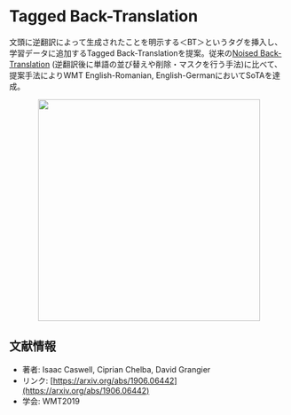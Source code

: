 # Tagged Back-Translation

文頭に逆翻訳によって生成されたことを明示する＜BT＞というタグを挿入し、学習データに追加するTagged Back-Translationを提案。従来の[Noised Back-Translation](https://arxiv.org/abs/1808.09381) (逆翻訳後に単語の並び替えや削除・マスクを行う手法)に比べて、提案手法によりWMT English-Romanian, English-GermanにおいてSoTAを達成。

<p align="center">
<img src=https://user-images.githubusercontent.com/53220859/66637035-440f4880-ec4d-11e9-9704-c7e700624d46.png width=400pt>
</p>

## 文献情報
- 著者: Isaac Caswell, Ciprian Chelba, David Grangier
- リンク: [https://arxiv.org/abs/1906.06442](https://arxiv.org/abs/1906.06442)
- 学会: WMT2019
